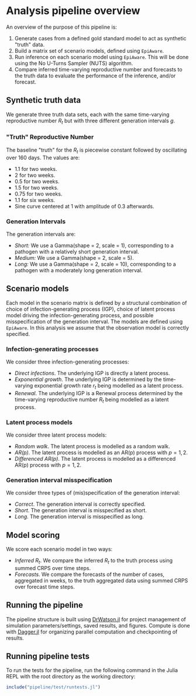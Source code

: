 # Analysis pipeline overview

An overview of the purpose of this pipeline is:

1. Generate cases from a defined gold standard model to act as synthetic "truth" data.
2. Build a matrix set of scenario models, defined using `EpiAware`.
3. Run inference on each scenario model using `EpiAware`. This will be done using the No U-Turns Sampler (NUTS) algorithm.
4. Compare inferred time-varying reproductive number and forecasts to the truth data to evaluate the performance of the inference, and/or forecast.

## Synthetic truth data

We generate three truth data sets, each with the same time-varying reproductive number $R_t$ but with three different generation intervals $g$.

### "Truth" Reproductive Number

The baseline "truth" for the $R_t$ is piecewise constant followed by oscillating over 160 days. The values are:

- 1.1 for two weeks.
- 2 for two weeks.
- 0.5 for two weeks.
- 1.5 for two weeks.
- 0.75 for two weeks.
- 1.1 for six weeks.
- Sine curve centered at 1 with amplitude of 0.3 afterwards.

### Generation Intervals

The generation intervals are:
- *Short:* We use a Gamma(shape = 2, scale = 1), corresponding to a pathogen with a relatively short generation interval.
- *Medium:* We use a Gamma(shape = 2, scale = 5).
- *Long:* We use a Gamma(shape = 2, scale = 10), corresponding to a pathogen with a moderately long generation interval.

## Scenario models

Each model in the scenario matrix is defined by a structural combination of choice of infection-generating process (IGP), choice of latent process model driving the infection-generating process, and possible misspecification of the generation interval. The models are defined using `EpiAware`. In this analysis we assume that the observation model is correctly specified.

### Infection-generating processes

We consider three infection-generating processes:
- *Direct infections*. The underlying IGP is directly a latent process.
- *Exponential growth*. The underlying IGP is determined by the time-varying exponential growth rate $r_t$ being modelled as a latent process.
- *Renewal*. The underlying IGP is a Renewal process determined by the time-varying reproductive number $R_t$ being modelled as a latent process.

### Latent process models

We consider three latent process models:
- *Random walk*. The latent process is modelled as a random walk.
- *AR(p)*. The latent process is modelled as an AR(p) process with $p=1,2$.
- *Differenced AR(p)*. The latent process is modelled as a differenced AR(p) process with $p=1,2$.

### Generation interval misspecification

We consider three types of (mis)specification of the generation interval:
- *Correct*. The generation interval is correctly specified.
- *Short*. The generation interval is misspecified as short.
- *Long*. The generation interval is misspecified as long.

## Model scoring

We score each scenario model in two ways:
- *Inferred $R_t$*. We compare the inferred $R_t$ to the truth process using summed CRPS over time steps.
- *Forecasts*. We compare the forecasts of the number of cases, aggregated in weeks, to the truth aggregated data using summed CRPS over forecast time steps.

## Running the pipeline

The pipeline structure is built using [DrWatson.jl](https://github.com/JuliaDynamics/DrWatson.jl) for project management of simulation parameters/settings, saved results, and figures. Compute is done with [Dagger.jl](https://github.com/JuliaParallel/Dagger.jl) for organizing parallel computation and checkpointing of results.

## Running pipeline tests

To run the tests for the pipeline, run the following command in the Julia REPL with the root directory as the working directory:

```julia
include("pipeline/test/runtests.jl")
```